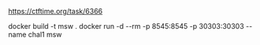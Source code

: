 https://ctftime.org/task/6366

docker build -t msw .
docker run -d --rm -p 8545:8545 -p 30303:30303 --name chal1 msw

